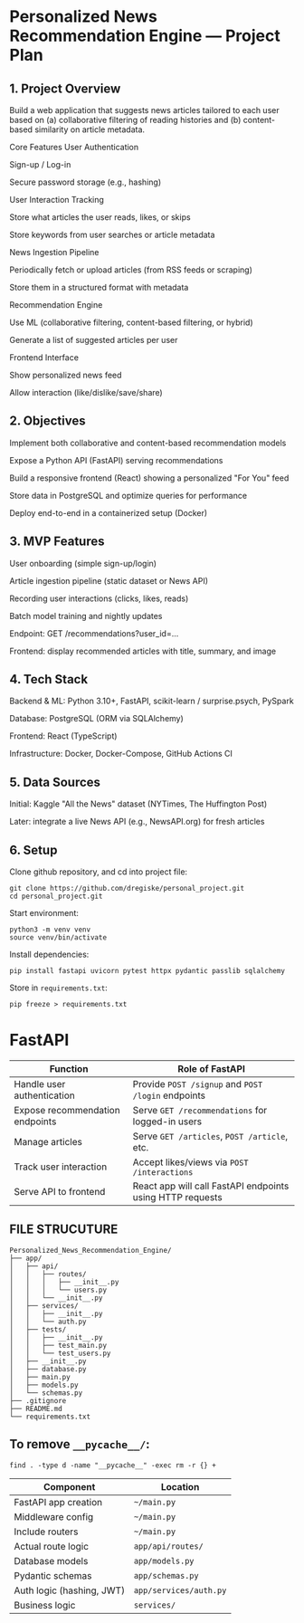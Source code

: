 # Personalized News Recommendation Engine — Project Plan

## 1. Project Overview

Build a web application that suggests news articles tailored to each user based on (a) collaborative filtering of reading histories and (b) content-based similarity on article metadata.

Core Features
User Authentication

Sign-up / Log-in

Secure password storage (e.g., hashing)

User Interaction Tracking

Store what articles the user reads, likes, or skips

Store keywords from user searches or article metadata

News Ingestion Pipeline

Periodically fetch or upload articles (from RSS feeds or scraping)

Store them in a structured format with metadata

Recommendation Engine

Use ML (collaborative filtering, content-based filtering, or hybrid)

Generate a list of suggested articles per user

Frontend Interface

Show personalized news feed

Allow interaction (like/dislike/save/share)

## 2. Objectives

Implement both collaborative and content-based recommendation models

Expose a Python API (FastAPI) serving recommendations

Build a responsive frontend (React) showing a personalized "For You" feed

Store data in PostgreSQL and optimize queries for performance

Deploy end-to-end in a containerized setup (Docker)

## 3. MVP Features

User onboarding (simple sign-up/login)

Article ingestion pipeline (static dataset or News API)

Recording user interactions (clicks, likes, reads)

Batch model training and nightly updates

Endpoint: GET /recommendations?user_id=...

Frontend: display recommended articles with title, summary, and image

## 4. Tech Stack

Backend & ML: Python 3.10+, FastAPI, scikit-learn / surprise.psych, PySpark

Database: PostgreSQL (ORM via SQLAlchemy)

Frontend: React (TypeScript)

Infrastructure: Docker, Docker-Compose, GitHub Actions CI

## 5. Data Sources

Initial: Kaggle "All the News" dataset (NYTimes, The Huffington Post)

Later: integrate a live News API (e.g., NewsAPI.org) for fresh articles

## 6. Setup
Clone github repository, and cd into project file:
```
git clone https://github.com/dregiske/personal_project.git
cd personal_project.git
```

Start environment:
```
python3 -m venv venv
source venv/bin/activate
```

Install dependencies:
```
pip install fastapi uvicorn pytest httpx pydantic passlib sqlalchemy
```

Store in `requirements.txt`:
```
pip freeze > requirements.txt
```


# FastAPI

| Function                        | Role of FastAPI                                           |
| ------------------------------- | --------------------------------------------------------- |
| Handle user authentication      | Provide `POST /signup` and `POST /login` endpoints        |
| Expose recommendation endpoints | Serve `GET /recommendations` for logged-in users          |
| Manage articles                 | Serve `GET /articles`, `POST /article`, etc.              |
| Track user interaction          | Accept likes/views via `POST /interactions`               |
| Serve API to frontend           | React app will call FastAPI endpoints using HTTP requests |

## FILE STRUCUTURE
```
Personalized_News_Recommendation_Engine/
├── app/
│	├── api/
│	│	├── routes/
│	│	│	├── __init__.py
│	│	│	└── users.py
│	│	└── __init__.py
│	├── services/
│	│	├── __init__.py
│	│	└── auth.py
│   ├── tests/
│   │   ├── __init__.py
│   │   ├── test_main.py
│	│	└── test_users.py
│   ├── __init__.py
│	├── database.py
│   ├── main.py
│	├── models.py
│	└── schemas.py
├── .gitignore
├── README.md
└── requirements.txt
```

## To remove `__pycache__/`:
```
find . -type d -name "__pycache__" -exec rm -r {} +
```

| **Component**             | **Location** 			 |
| ------------------------- | ---------------------- |
| FastAPI app creation      | `~/main.py`            |
| Middleware config         | `~/main.py`            | 
| Include routers           | `~/main.py`            |
| Actual route logic        | `app/api/routes/`      |
| Database models           | `app/models.py`        |
| Pydantic schemas          | `app/schemas.py`       |
| Auth logic (hashing, JWT) | `app/services/auth.py` |
| Business logic            | `services/`            |